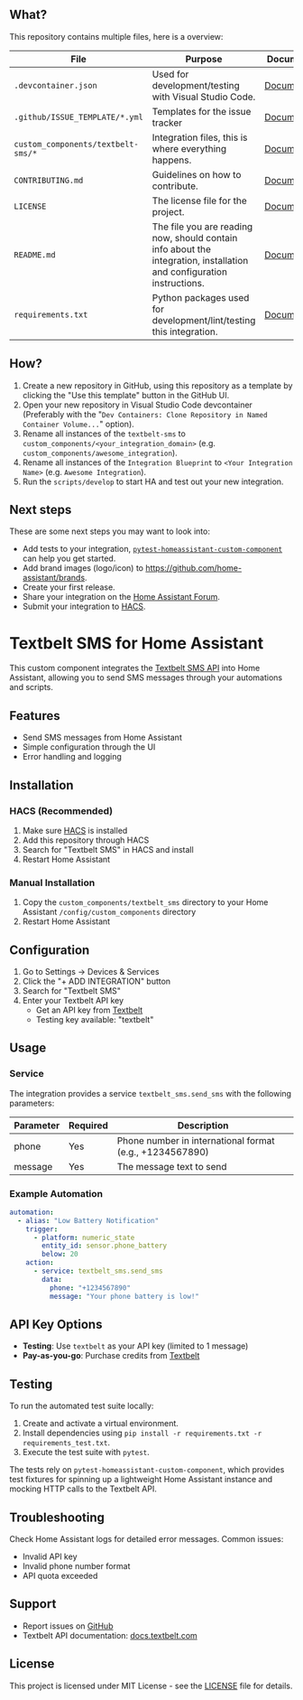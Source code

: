 

## What?

This repository contains multiple files, here is a overview:

File | Purpose | Documentation
-- | -- | --
`.devcontainer.json` | Used for development/testing with Visual Studio Code. | [Documentation](https://code.visualstudio.com/docs/remote/containers)
`.github/ISSUE_TEMPLATE/*.yml` | Templates for the issue tracker | [Documentation](https://help.github.com/en/github/building-a-strong-community/configuring-issue-templates-for-your-repository)
`custom_components/textbelt-sms/*` | Integration files, this is where everything happens. | [Documentation](https://developers.home-assistant.io/docs/creating_component_index)
`CONTRIBUTING.md` | Guidelines on how to contribute. | [Documentation](https://help.github.com/en/github/building-a-strong-community/setting-guidelines-for-repository-contributors)
`LICENSE` | The license file for the project. | [Documentation](https://help.github.com/en/github/creating-cloning-and-archiving-repositories/licensing-a-repository)
`README.md` | The file you are reading now, should contain info about the integration, installation and configuration instructions. | [Documentation](https://help.github.com/en/github/writing-on-github/basic-writing-and-formatting-syntax)
`requirements.txt` | Python packages used for development/lint/testing this integration. | [Documentation](https://pip.pypa.io/en/stable/user_guide/#requirements-files)

## How?

1. Create a new repository in GitHub, using this repository as a template by clicking the "Use this template" button in the GitHub UI.
1. Open your new repository in Visual Studio Code devcontainer (Preferably with the "`Dev Containers: Clone Repository in Named Container Volume...`" option).
1. Rename all instances of the `textbelt-sms` to `custom_components/<your_integration_domain>` (e.g. `custom_components/awesome_integration`).
1. Rename all instances of the `Integration Blueprint` to `<Your Integration Name>` (e.g. `Awesome Integration`).
1. Run the `scripts/develop` to start HA and test out your new integration.

## Next steps

These are some next steps you may want to look into:
- Add tests to your integration, [`pytest-homeassistant-custom-component`](https://github.com/MatthewFlamm/pytest-homeassistant-custom-component) can help you get started.
- Add brand images (logo/icon) to https://github.com/home-assistant/brands.
- Create your first release.
- Share your integration on the [Home Assistant Forum](https://community.home-assistant.io/).
- Submit your integration to [HACS](https://hacs.xyz/docs/publish/start).

# Textbelt SMS for Home Assistant

This custom component integrates the [Textbelt SMS API](https://textbelt.com/) into Home Assistant, allowing you to send SMS messages through your automations and scripts.

## Features

- Send SMS messages from Home Assistant
- Simple configuration through the UI
- Error handling and logging

## Installation

### HACS (Recommended)

1. Make sure [HACS](https://hacs.xyz) is installed
2. Add this repository through HACS
3. Search for "Textbelt SMS" in HACS and install
4. Restart Home Assistant

### Manual Installation

1. Copy the `custom_components/textbelt_sms` directory to your Home Assistant `/config/custom_components` directory
2. Restart Home Assistant

## Configuration

1. Go to Settings -> Devices & Services
2. Click the "+ ADD INTEGRATION" button
3. Search for "Textbelt SMS"
4. Enter your Textbelt API key
   - Get an API key from [Textbelt](https://textbelt.com/)
   - Testing key available: "textbelt"

## Usage

### Service

The integration provides a service `textbelt_sms.send_sms` with the following parameters:

| Parameter | Required | Description |
|-----------|----------|-------------|
| phone     | Yes      | Phone number in international format (e.g., +1234567890) |
| message   | Yes      | The message text to send |

### Example Automation

```yaml
automation:
  - alias: "Low Battery Notification"
    trigger:
      - platform: numeric_state
        entity_id: sensor.phone_battery
        below: 20
    action:
      - service: textbelt_sms.send_sms
        data:
          phone: "+1234567890"
          message: "Your phone battery is low!"
```

## API Key Options

- **Testing**: Use `textbelt` as your API key (limited to 1 message)
- **Pay-as-you-go**: Purchase credits from [Textbelt](https://textbelt.com/)

## Testing

To run the automated test suite locally:

1. Create and activate a virtual environment.
2. Install dependencies using `pip install -r requirements.txt -r requirements_test.txt`.
3. Execute the test suite with `pytest`.

The tests rely on `pytest-homeassistant-custom-component`, which provides test fixtures for spinning up a lightweight Home Assistant instance and mocking HTTP calls to the Textbelt API.

## Troubleshooting

Check Home Assistant logs for detailed error messages. Common issues:

- Invalid API key
- Invalid phone number format
- API quota exceeded

## Support

- Report issues on [GitHub](https://github.com/stroodle96/textbelt-sms/issues)
- Textbelt API documentation: [docs.textbelt.com](https://docs.textbelt.com/)

## License

This project is licensed under MIT License - see the [LICENSE](LICENSE) file for details.
